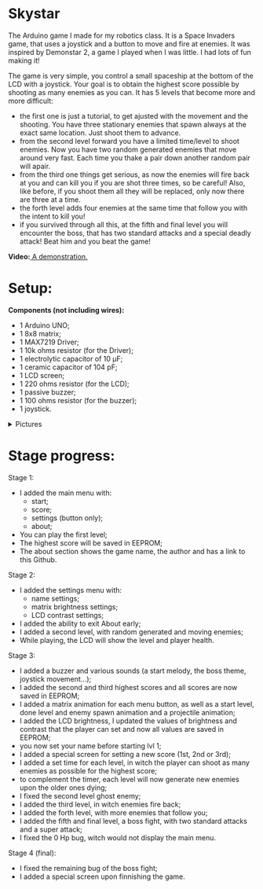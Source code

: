 # Skystar
The Arduino game I made for my robotics class. It is a Space Invaders game, that uses a joystick and a button to move and fire at enemies. It was inspired by Demonstar 2, a game I played when I was little. I had lots of fun making it!

The game is very simple, you control a small spaceship at the bottom of the LCD with a joystick. Your goal is to obtain the highest score possible by shooting as many enemies as you can. It has 5 levels that become more and more difficult:
- the first one is just a tutorial, to get ajusted with the movement and the shooting. You have three stationary enemies that spawn always at the exact same location. Just shoot them to advance.
- from the second level forward you have a limited time/level to shoot enemies. Now you have two random generated enemies that move around very fast. Each time you thake a pair down another random pair will apair.
- from the third one things get serious, as now the enemies will fire back at you and can kill you if you are shot three times, so be careful! Also, like before, if you shoot them all they will be replaced, only now there are three at a time.
- the forth level adds four enemies at the same time that follow you with the intent to kill you!
- if you survived through all this, at the fifth and final level you will encounter the boss, that has two standard attacks and a special deadly attack! Beat him and you beat the game!

<b>Video:</b><a href="https://youtu.be/3jfF93CnAGc" target="_blank"> A demonstration. </a>

# Setup:
<b>Components (not including wires):</b>
- 1 Arduino UNO;
- 1 8x8 matrix;
- 1 MAX7219 Driver;
- 1 10k ohms resistor (for the Driver);
- 1 electrolytic capacitor of 10 μF;
- 1 ceramic capacitor of 104 pF;
- 1 LCD screen;
- 1 220 ohms resistor (for the LCD);
- 1 passive buzzer;
- 1 100 ohms resistor (for the buzzer);
- 1 joystick.

<details>
<summary>Pictures</summary>
  
![signal-2021-12-26-020334_001](https://user-images.githubusercontent.com/61534490/147395861-a42232b8-db18-4759-b25b-5c05fdb6a2c1.jpeg)
![signal-2021-12-26-020334_002](https://user-images.githubusercontent.com/61534490/147395863-40552ba9-d245-4a6d-856d-d92363f4f82f.jpeg)
![signal-2021-12-26-020334_003](https://user-images.githubusercontent.com/61534490/147395865-11419652-8777-4272-bca0-8bb347942e74.jpeg)
</details>

# Stage progress:
Stage 1:
- I added the main menu with:
  - start;
  - score;
  - settings (button only);
  - about;
- You can play the first level;
- The highest score will be saved in EEPROM;
- The about section shows the game name, the author and has a link to this Github.

Stage 2:
- I added the settings menu with:
  - name settings;
  - matrix brightness settings;
  - LCD contrast settings;
- I added the ability to exit About early;
- I added a second level, with random generated and moving enemies;
- While playing, the LCD will show the level and player health.

Stage 3:
- I added a buzzer and various sounds (a start melody, the boss theme, joystick movement...);
- I added the second and third highest scores and all scores are now saved in EEPROM;
- I added a matrix animation for each menu button, as well as a start level, done level and enemy spawn animation and a projectile animation;
- I added the LCD brightness, I updated the values of brightness and contrast that the player can set and now all values are saved in EEPROM;
- you now set your name before starting lvl 1;
- I added a special screen for setting a new score (1st, 2nd or 3rd);
- I added a set time for each level, in witch the player can shoot as many enemies as possible for the highest score;
- to complement the timer, each level will now generate new enemies upon the older ones dying;
- I fixed the second level ghost enemy;
- I added the third level, in witch enemies fire back;
- I added the forth level, with more enemies that follow you;
- I added the fifth and final level, a boss fight, with two standard attacks and a super attack;
- I fixed the 0 Hp bug, witch would not display the main menu.

Stage 4 (final):
- I fixed the remaining bug of the boss fight;
- I added a special screen upon finnishing the game.

